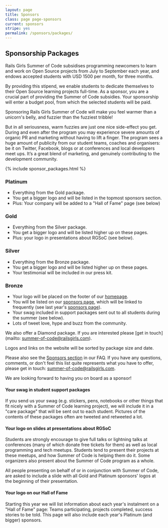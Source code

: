 ```yaml
---
layout: page
title: Sponsors
class: page page-sponsors
current: sponsors
stripe: yes
permalink: /sponsors/packages/
---
```


## Sponsorship Packages

Rails Girls Summer of Code subsidises programming newcomers to learn and work
on Open Source projects from July to September each year, and endows accepted
students with USD 1500 per month, for three months.

By providing this stipend, we enable students to dedicate themselves to their
Open Source learning projects full-time. As a sponsor, you are a crucial part of
providing the Summer of Code subsidies. Your sponsorship will enter a budget
pool, from which the selected students will be paid.

Sponsoring Rails Girls Summer of Code will make you feel warmer than a
unicorn's belly, and fuzzier than the fuzziest tribble!

But in all seriousness, warm fuzzies are just one nice side-effect you get.
During and even after the program you may experience severe amounts of organic
PR and marketing without having to lift a finger. The program sees a huge
amount of publicity from our student teams, coaches and organisers: be it on
Twitter, Facebook, blogs or at conferences and local developers meet ups. It’s
a great blend of marketing, and genuinely contributing to the development
community.

{% include sponsor_packages.html %}


### Platinum

* Everything from the Gold package.
* You get a bigger logo and will be listed in the topmost sponsors section.
* Plus: Your company will be added to a "Hall of Fame" page (see below)

### Gold

* Everything from the Silver package.
* You get a bigger logo and will be listed higher up on these pages.
* Plus: your logo in presentations about RGSoC (see below).

### Silver

* Everything from the Bronze package.
* You get a bigger logo and will be listed higher up on these pages.
* Your testimonial will be included in our press kit.

### Bronze

* Your logo will be placed on the footer of our [homepage](/).
* You will be listed on our [sponsors page](/sponsors), which will be linked
  to frequently (see last year's [sponsors page](http://2013.railsgirlssummerofcode.org/sponsors-thanks/)).
* Your swag included in support packages sent out to all students during the summer (see below).
* Lots of tweet love, hype and buzz from the community.


We also offer a Diamond package. If you are interested please [get in touch](mailto:
summer-of-code@railsgirls.com).

Logos and links on the website will be sorted by package size and date.

Please also see the [Sponsors section](/faq/sponsors/) in our FAQ.  If you have
any questions, comments, or don't feel this list quite represents what you have
to offer, please get in touch: <a href="mailto:
summer-of-code@railsgirls.com">summer-of-code@railsgirls.com</a>.

We are looking forward to having you on board as a sponsor!


#### Your swag in student support packages

If you send us your swag (e.g. stickers, pens, notebooks or other things
that fit nicely with a Summer of Code learning project), we will include
it in a "care package" that will be sent out to each student. Pictures of the
contents of these packages often are tweeted and retweeted a lot.

#### Your logo on slides at presentations about RGSoC

Students are strongly encourage to give full talks or lightning talks at
conferences (many of which donate free tickets for them) as well as local
programming and tech meetups. Students tend to present their projects at these
meetups, and how Summer of Code is helping them do it. Some organizers also
present about the Summer of Code program as a whole.

All people presenting on behalf of or in conjunction with Summer of Code, are
asked to include a slide with all Gold and Platinum sponsors'
logos at the beginning of their presentation.

#### Your logo on our Hall of Fame

Starting this year we will list information about each year's instalment
on a "Hall of Fame" page: Teams participating, projects completed, success
stories to be told. This page will also include each year's Platinum (and
bigger) sponsors.
